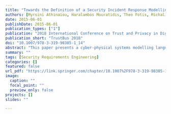```yaml
---
title: "Towards the Definition of a Security Incident Response Modelling Language"
authors: [Myrsini Athinaiou, Haralambos Mouratidis, Theo Fotis, Michalis Pavlidis, Emmanouil Panaousis]
date: 2015-06-01
publishDate: 2015-06-01
publication_types: ["1"]
publication: "2018 International Conference on Trust and Privacy in Digital Business"
publication_short: "TrustBus 2018"
doi: "10.1007/978-3-319-98385-1_14"
abstract: "This paper presents a cyber-physical systems modelling language for capturing and describing health-based critical infrastructures. Following this practice incident response plan developers are able to model and reason about security and recovery issues in medical cyber-physical systems from a security requirements engineering perspective. Our work builds upon concepts from the Secure Tropos methodology, where in this paper we introduce novel cyber-physical concepts, relationships and properties in order to carry out analysis of incident response plans based on security requirements. We illustrate our concepts through a case study of a radiological department’s medical cyber-physical systems that have been infected with the WannaCry ransomware. Finally, we discuss how our modelling language enriches security models with incident response concepts, guiding plan developers of health-based critical infrastructures in understanding cyber-physical systems vulnerabilities and support decision making at a tactical and a strategic level, through semi-automated secure recovery analysis."
summary: ""
tags: [Security Requirements Engineering]
categories: []
featured: false
url_pdf: "https://link.springer.com/chapter/10.1007%2F978-3-319-98385-1_14"
image:
  caption: ""
  focal_point: ""
  preview_only: false
projects: []
slides: ""

---
```

